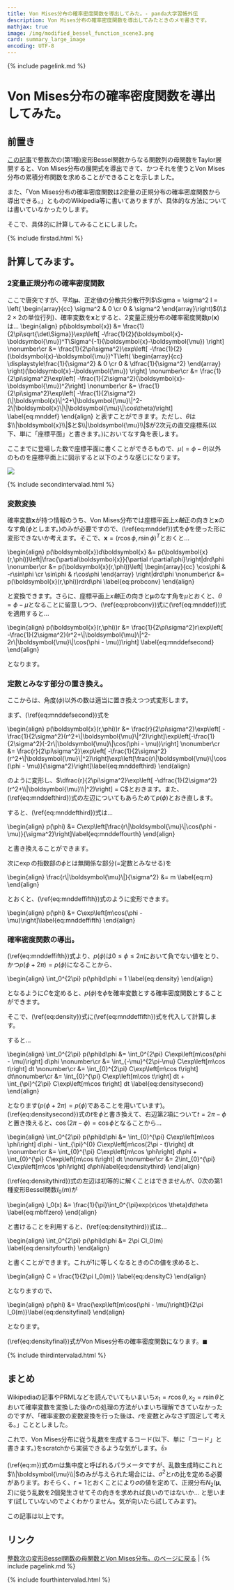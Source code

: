 ```yaml
---
title: Von Mises分布の確率密度関数を導出してみた。- panda大学習帳外伝
description: Von Mises分布の確率密度関数を導出してみたときのメモ書きです。
mathjax: true
image: /img/modified_bessel_function_scene3.png
card: summary_large_image
encoding: UTF-8
---
```

{% include pagelink.md %}

# Von Mises分布の確率密度関数を導出してみた。

## 前置き

[この記事](https://pandanote.info/?p=5735)で整数次の(第1種)変形Bessel関数からなる関数列の母関数をTaylor展開すると、Von Mises分布の展開式を導出できて、かつそれを使うとVon Mises分布の累積分布関数を求めることができることを示しました。

また、「Von Mises分布の確率密度関数は2変量の正規分布の確率密度関数から導出できる。」ともののWikipedia等に書いてありますが、具体的な方法については書いていなかったりします。

そこで、具体的に計算してみることにしました。

{% include firstad.html %}

## 計算してみます。

### 2変量正規分布の確率密度関数

ここで唐突ですが、平均$\boldsymbol{\mu}$、正定値の分散共分散行列$\Sigma = \sigma^2 I = \left(
\begin{array}{cc}
\sigma^2 & 0 \cr
0 & \sigma^2
\end{array}\right)$($I$は$2\times 2$の単位行列)、確率変数を$\boldsymbol{x}$とすると、2変量正規分布の確率密度関数$p(\boldsymbol{x})$は…
\begin{align}
p(\boldsymbol{x}) &= \frac{1}{2\pi\sqrt{\det\Sigma}}\exp\left[ -\frac{1}{2}(\boldsymbol{x}-\boldsymbol{\mu})^T\Sigma^{-1}(\boldsymbol{x}-\boldsymbol{\mu}) \right] \nonumber\cr
&= \frac{1}{2\pi\sigma^2}\exp\left[ -\frac{1}{2}(\boldsymbol{x}-\boldsymbol{\mu})^T\left(
\begin{array}{cc}
\displaystyle\frac{1}{\sigma^2} & 0 \cr
0 & \dfrac{1}{\sigma^2}
\end{array}
\right)(\boldsymbol{x}-\boldsymbol{\mu}) \right] \nonumber\cr
&= \frac{1}{2\pi\sigma^2}\exp\left[ -\frac{1}{2\sigma^2}(\boldsymbol{x}-\boldsymbol{\mu})^2\right] \nonumber\cr
&= \frac{1}{2\pi\sigma^2}\exp\left[ -\frac{1}{2\sigma^2}(\\|\boldsymbol{x}\\|^2+\\|\boldsymbol{\mu}\\|^2-2\\|\boldsymbol{x}\\|\\|\boldsymbol{\mu}\\|\cos\theta)\right] \label{eq:mnddef}
\end{align}
と表すことができます。ただし、$\theta$は$\\|\boldsymbol{x}\\|$と$\\|\boldsymbol{\mu}\\|$が2次元の直交座標系(以下、単に「座標平面」と書きます。)においてなす角を表します。

ここまでに登場した数で座標平面に書くことができるもので、$\mu(=\phi-\theta)$以外のものを座標平面上に図示すると以下のような感じになります。

<img src="/img/modified_bessel_function_scene3.png"/>

{% include secondintervalad.html %}

### 変数変換

確率変数$\boldsymbol{x}$が持つ情報のうち、Von Mises分布では座標平面上$x軸$正の向きと$\boldsymbol{x}$のなす角($\phi$とします。)のみが必要ですので、(\ref{eq:mnddef})式を$\phi$を使った形に変形できないか考えます。そこで、$\boldsymbol{x} = (r\cos\phi,r\sin\phi)^T$とおくと…

\begin{align}
p(\boldsymbol{x})d\boldsymbol{x} &= p(\boldsymbol{x}(r,\phi))\left|\frac{\partial\boldsymbol{x}}{\partial r\partial\phi}\right|drd\phi \nonumber\cr
&= p(\boldsymbol{x}(r,\phi))\left|
\begin{array}{cc}
\cos\phi & -r\sin\phi \cr
\sin\phi & r\cos\phi
\end{array}
\right|drd\phi \nonumber\cr
&= p(\boldsymbol{x}(r,\phi))rdrd\phi \label{eq:probconv}
\end{align}

と変換できます。さらに、座標平面上$x軸$正の向きと$\boldsymbol{\mu}$のなす角を$\mu$とおくと、$\theta=\phi - \mu$となることに留意しつつ、(\ref{eq:probconv})式に(\ref{eq:mnddef})式を適用すると…

\begin{align}
p(\boldsymbol{x}(r,\phi))r &= \frac{1}{2\pi\sigma^2}r\exp\left[ -\frac{1}{2\sigma^2}(r^2+\\|\boldsymbol{\mu}\\|^2-2r\\|\boldsymbol{\mu}\\|\cos(\phi - \mu))\right] \label{eq:mnddefsecond}
\end{align}

となります。

### 定数とみなす部分の置き換え。

ここからは、角度($\phi$)以外の数は適当に置き換えつつ式変形します。

まず、(\ref{eq:mnddefsecond})式を

\begin{align}
p(\boldsymbol{x}(r,\phi))r &= \frac{r}{2\pi\sigma^2}\exp\left[ -\frac{1}{2\sigma^2}(r^2+\\|\boldsymbol{\mu}\\|^2)\right]\exp\left[-\frac{1}{2\sigma^2}(-2r\\|\boldsymbol{\mu}\\|\cos(\phi - \mu))\right] \nonumber\cr
&= \frac{r}{2\pi\sigma^2}\exp\left[ -\frac{1}{2\sigma^2}(r^2+\\|\boldsymbol{\mu}\\|^2)\right]\exp\left[\frac{r\\|\boldsymbol{\mu}\\|\cos(\phi - \mu)}{\sigma^2}\right]\label{eq:mnddefthird}
\end{align}

のように変形し、$\dfrac{r}{2\pi\sigma^2}\exp\left[ -\dfrac{1}{2\sigma^2}(r^2+\\|\boldsymbol{\mu}\\|^2)\right] = C$とおきます。また、(\ref{eq:mnddefthird})式の左辺についてもあらためて$p(\phi)$とおき直します。

すると、(\ref{eq:mnddefthird})式は…

\begin{align}
p(\phi) &= C\exp\left[\frac{r\\|\boldsymbol{\mu}\\|\cos(\phi - \mu)}{\sigma^2}\right]\label{eq:mnddeffourth}
\end{align}

と書き換えることができます。

次に$\exp$の指数部の$\phi$とは無関係な部分(=定数とみなせる)を

\begin{align}
\frac{r\\|\boldsymbol{\mu}\\|}{\sigma^2} &= m \label{eq:m}
\end{align}

とおくと、(\ref{eq:mnddeffifth})式のように変形できます。

\begin{align}
p(\phi) &= C\exp\left[m\cos(\phi - \mu)\right]\label{eq:mnddeffifth}
\end{align}

### 確率密度関数の導出。

(\ref{eq:mnddeffifth})式より、$p(\phi)$は$0 \le \phi \le 2\pi$において負でない値をとり、かつ$p(\phi+2\pi) = p(\phi)$になることから、

\begin{align}
\int_0^{2\pi} p(\phi)d\phi = 1 \label{eq:density}
\end{align}

となるように$C$を定めると、$p(\phi)$を$\phi$を確率変数とする確率密度関数とすることができます。

そこで、(\ref{eq:density})式に(\ref{eq:mnddeffifth})式を代入して計算します。

すると…

\begin{align}
\int_0^{2\pi} p(\phi)d\phi &= \int_0^{2\pi} C\exp\left[m\cos(\phi - \mu)\right] d\phi \nonumber\cr
&= \int_{-\mu}^{2\pi-\mu} C\exp\left[m\cos t\right] dt \nonumber\cr
&= \int_{0}^{2\pi} C\exp\left[m\cos t\right] dt\nonumber\cr
&= \int_{0}^{\pi} C\exp\left[m\cos t\right] dt + \int_{\pi}^{2\pi} C\exp\left[m\cos t\right] dt \label{eq:densitysecond}
\end{align}

となります($p(\phi+2\pi) = p(\phi)$であることを用いています)。(\ref{eq:densitysecond})式の$t$を$\phi$と書き換えて、右辺第2項について$t = 2\pi - \phi$と置き換えると、$\cos(2\pi - \phi) = \cos\phi$となることから…

\begin{align}
\int_0^{2\pi} p(\phi)d\phi &= \int_{0}^{\pi} C\exp\left[m\cos \phi\right] d\phi - \int_{\pi}^{0} C\exp\left[m\cos(2\pi - t)\right] dt \nonumber\cr
&= \int_{0}^{\pi} C\exp\left[m\cos \phi\right] d\phi + \int_{0}^{\pi} C\exp\left[m\cos t\right] dt \nonumber\cr
&= 2\int_{0}^{\pi} C\exp\left[m\cos \phi\right] d\phi\label{eq:densitythird}
\end{align}

(\ref{eq:densitythird})式の左辺は初等的に解くことはできませんが、0次の第1種変形Bessel関数$I_0(m)$が

\begin{align}
I_0(x) &= \frac{1}{\pi}\int_0^{\pi}exp(x\cos \theta)d\theta \label{eq:mbffzero}
\end{align}

と書けることを利用すると、(\ref{eq:densitythird})式は…

\begin{align}
\int_0^{2\pi} p(\phi)d\phi &= 2\pi CI_0(m) \label{eq:densityfourth}
\end{align}

と書くことができます。これが1に等しくなるときの$C$の値を求めると、

\begin{align}
C = \frac{1}{2\pi I_0(m)} \label{eq:densityC}
\end{align}

となりますので、

\begin{align}
p(\phi) &= \frac{\exp\left[m\cos(\phi - \mu)\right]}{2\pi I_0(m)}\label{eq:densityfinal}
\end{align}

となります。

(\ref{eq:densityfinal})式がVon Mises分布の確率密度関数になります。$\blacksquare$

{% include thirdintervalad.html %}

## まとめ
Wikipediaの記事やPRMLなどを読んでいてもいまいち$x_1 = r\cos\theta, x_2 = r\sin\theta$とおいて確率変数を変換した後の$r$の処理の方法がいまいち理解できていなかったのですが、「確率変数の変数変換を行った後は、$r$を変数とみなさず固定して考える。」こととしました。

これで、Von Mises分布に従う乱数を生成するコード(以下、単に「コード」と書きます。)をscratchから実装できるような気がします。&#x1f44d;

(\ref{eq:m})式の$m$は集中度と呼ばれるパラメータですが、乱数生成時にこれと$\\|\boldsymbol{\mu}\\|$のみが与えられた場合には、$\sigma^2$と$r$の比を定める必要があります。おそらく、$r=1$とおくことにより$\sigma$の値を定めて、正規分布$N_2(\boldsymbol{\mu},\Sigma)$に従う乱数を2個発生させてその向きを求めれば良いのではないか… と思います(試していないのでよくわかりません。気が向いたら試してみます)。

この記事は以上です。

## リンク
[整数次の変形Bessel関数の母関数とVon Mises分布。のページに戻る](https://pandanote.info/?p=5735) \| {% include pagelink.md %}

{% include fourthintervalad.html %}
